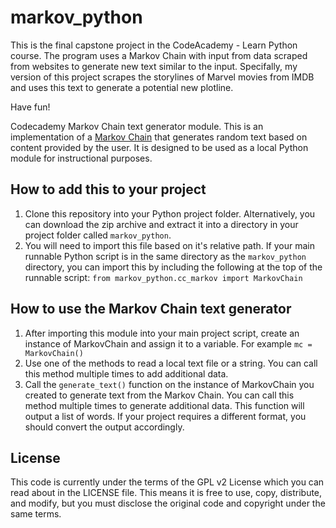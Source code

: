# markov_python
This is the final capstone project in the CodeAcademy - Learn Python course. The program uses a Markov Chain with input from data scraped from websites to generate new text similar to the input. Specifally, my version of this project scrapes the storylines of Marvel movies from IMDB and uses this text to generate a potential new plotline. 

Have fun! 

Codecademy Markov Chain text generator module.
This is an implementation of a [Markov Chain](https://en.wikipedia.org/wiki/Markov_chain) that generates random text based on content provided by the user. It is designed to be used as a local Python module for instructional purposes.

## How to add this to your project
1. Clone this repository into your Python project folder. Alternatively, you can download the zip archive and extract it into a directory in your project folder called `markov_python`.
2. You will need to import this file based on it's relative path. If your main runnable Python script is in the same directory as the `markov_python` directory, you can import this by including the following at the top of the runnable script: `from markov_python.cc_markov import MarkovChain`


## How to use the Markov Chain text generator
1. After importing this module into your main project script, create an instance of MarkovChain and assign it to a variable. For example `mc = MarkovChain()`
2. Use one of the methods to read a local text file or a string. You can call this method multiple times to add additional data.
3. Call the `generate_text()` function on the instance of MarkovChain you created to generate text from the Markov Chain. You can call this method multiple times to generate additional data. This function will output a list of words. If your project requires a different format, you should convert the output accordingly.


## License

This code is currently under the terms of the GPL v2 License which you can read about in the LICENSE file. This means it is free to use, copy, distribute, and modify, but you must disclose the original code and copyright under the same terms.
